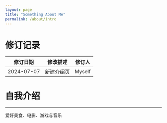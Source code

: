 ```yaml
---
layout: page
title: "Something About Me"
permalink: /about/intro
---
```


# 修订记录

| 修订日期   | 修改描述                                      | 修订人  |
| ---------- | ------------------------------------------- | ------- |
| 2024-07-07 | 新建介绍页                                   |  Myself |




# 自我介绍

---

爱好美食、电影、游戏与音乐 

